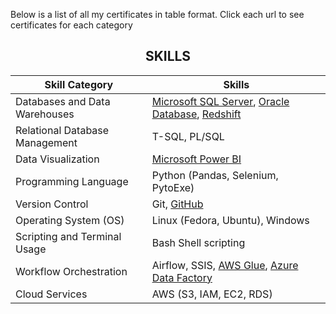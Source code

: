 <!-- SKILLS

Databases and Data Warehouses:                  Microsoft SQL Server, Oracle Database, Redshift
Relational Database Management:                 T-SQL, PL/SQL,
Data Visualization:                             Microsoft Power BI
Programming Language:                           Python (Pandas, Selenium, PytoExe)
Version Control:                                Git, GitHub
Operating System (OS):                          Linux (Fedora, Ubuntu), Windows
Scripting and Terminal Usage:                   Bash Shell scripting
Workflow Orchestration:                         Airflow, SSIS, AWS Glue, Azure Data Factory
Cloud Services:                                 AWS (S3, IAM, EC2, RDS)
 -->

Below is a list of all my certificates in table format. Click each url to see certificates for each category

<div align="center">

## SKILLS

| Skill Category                    | Skills                                                                             |
| --------------------------------- | ---------------------------------------------------------------------------------- |
| Databases and Data Warehouses     | [Microsoft SQL Server](https://www.microsoft.com/en-us/sql-server), [Oracle Database](https://www.oracle.com/database), [Redshift](https://aws.amazon.com/redshift/) |
| Relational Database Management    | T-SQL, PL/SQL                                                                      |
| Data Visualization                | [Microsoft Power BI](https://powerbi.microsoft.com/)                               |
| Programming Language              | Python (Pandas, Selenium, PytoExe)                                                 |
| Version Control                   | Git, [GitHub](https://github.com/)                                                  |
| Operating System (OS)             | Linux (Fedora, Ubuntu), Windows                                                    |
| Scripting and Terminal Usage       | Bash Shell scripting                                                               |
| Workflow Orchestration            | Airflow, SSIS, [AWS Glue](https://aws.amazon.com/glue/), [Azure Data Factory](https://azure.microsoft.com/en-us/services/data-factory/) |
| Cloud Services                    | AWS (S3, IAM, EC2, RDS)                                                            |

</div>
